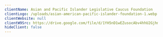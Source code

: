 ```yaml
---
clientName: Asian and Pacific Islander Legislative Caucus Foundation
clientLogo: /uploads/asian-american-pacific-islander-foundation-1.webp
clientWebsite: null
clientW9Src: https://drive.google.com/file/d/1YH5nD1wEZusocAbv4hhU2Gjhmcj_XueH/view?usp=sharing
hideClient: false
---
```

